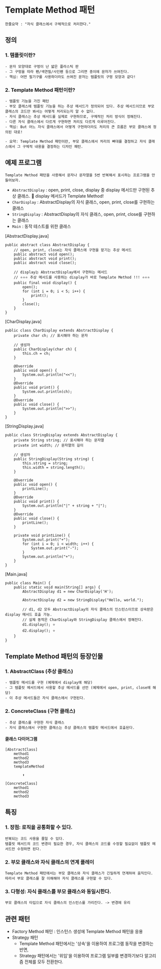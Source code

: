 # Template Method 패턴
```
한줄요약 : "자식 클래스에서 구체적으로 처리한다."
```
## 정의
### 1. 템플릿이란?
```
- 문자 모양대로 구멍이 난 얇은 플라스틱 판
- 그 구멍을 따라 펜/색연필/사인펜 등으로 그리면 종이에 문자가 쓰여진다.
- 핵심: 어떤 필기구를 사용하더라도 쓰여진 문자는 템플릿의 구멍 모양과 같다!
```
### 2. Template Method 패턴이란?
```
- 템플릿 기능을 가진 패턴
- 부모 클래스에 템플릿 기능을 하는 추상 메서드가 정의되어 있다. 추상 메서드이므로 부모 클래스의 코드만 봐서는 어떻게 처리되는지 알 수 없다.
- 자식 클래스는 추상 메서드를 실제로 구현하므로, 구체적인 처리 방식이 정해진다.
- 다른 자식 클래스에서 다르게 구현하면 처리도 다르게 이루어진다.
- 핵심: But 어느 자식 클래스에서 어떻게 구현하더라도 처리의 큰 흐름은 부모 클래스에 정의된 대로!

- 요약: Template Method 패턴이란, 부모 클래스에서 처리의 뼈대를 결정하고 자식 클래스에서 그 구체적 내용을 결정하는 디자인 패턴.
```

## 예제 프로그램
```Template Method 패턴을 사용해서 문자나 문자열을 5번 반복해서 표시하는 프로그램을 만들어보자.```
- ```AbstractDisplay``` : open, print, close, display 중 display 메서드만 구현된 추상 클래스. 📍 display 메서드가 Template Method! 
- ```CharDisplay``` : AbstractDisplay의 자식 클래스, open, print, close를 구현하는 클래스
- ```StringDisplay``` : AbstractDisplay의 자식 클래스, open, print, close를 구현하는 클래스
- ```Main``` : 동작 테스트를 위한 클래스

[AbstractDisplay.java]
```
public abstract class AbstractDisplay {
    // open, print, close는 자식 클래스에 구현을 맡기는 추상 메서드
    public abstract void open();
    public abstract void print();
    public abstract void close();
    
    // display는 AbstractDisplay에서 구현하는 메서드
    // ⭐️⭐️⭐️ 추상 메서드를 사용하는 display가 바로 Template Method !!! ⭐️⭐️⭐️
    public final void display() {
        open();
        for (int i = 0; i < 5; i++) {
            print();
        }
        close();
    }
}
```
[CharDisplay.java]
```
public class CharDisplay extends AbstractDisplay {
    private char ch; // 표시해야 하는 문자

    // 생성자
    public CharDisplay(char ch) {
        this.ch = ch;
    }

    @Override
    public void open() {
        System.out.println("<<");
    }
    @Override
    public void print() {
        System.out.println(ch);
    }
    @Override
    public void close() {
        System.out.println(">>");
    }
}
```
[StringDisplay.java]
```
public class StringDisplay extends AbstractDisplay {
    private String string; // 표시해야 하는 문자열
    private int width; // 문자열의 길이

    // 생성자
    public StringDisplay(String string) {
        this.string = string;
        this.width = string.length();
    }

    @Override
    public void open() {
        printLine();
    }
    @Override
    public void print() {
        System.out.println("|" + string + "|");
    }
    @Override
    public void close() {
        printLine();
    }

    private void printLine() {
        System.out.print("+");
        for (int i = 0; i < width; i++) {
            System.out.print("-");
        }
        System.out.println("+");
    }
}
```
[Main.java]
```
public class Main() {
    public static void main(String[] args) {
        AbstractDisplay d1 = new CharDisplay('H');

        AbstractDisplay d2 = new StringDisplay("Hello, world.");

        // d1, d2 모두 AbstractDisplay의 자식 클래스의 인스턴스이므로 상속받은 display 메서드 호출 가능.
        // 실제 동작은 CharDisplay와 StringDisplay 클래스에서 정해진다.
        d1.display(); ⭐️
        d2.display(); ⭐️
    }
}
```

## Template Method 패턴의 등장인물
### 1. AbstractClass (추상 클래스)
```
- 템플릿 메서드를 구현 (예제에서 display에 해당)
- 그 템플릿 메서드에서 사용할 추상 메서드를 선언 (예제에서 open, print, close에 해당)
- 이 추상 메서드들은 자식 클래스에서 구현된다.
```
### 2. ConcreteClass (구현 클래스)
```
- 추상 클래스를 구현한 자식 클래스
- 자식 클래스에서 구현한 클래스는 추상 클래스의 템플릿 메서드에서 호출된다.
```
#### 클래스 다이어그램
```
[AbstractClass]
    method1
    method2
    method3
    templateMethod

        ⬆️

[ConcreteClass]
    method1
    method2
    method3
```

## 특징
### 1. 장점: 로직을 공통화할 수 있다.
```
반복되는 코드 사용을 줄일 수 있다.
템플릿 메서드의 코드 변경이 필요한 경우, 자식 클래스의 코드를 수정할 필요없이 템플릿 메서드만 수정하면 된다.
```
### 2. 부모 클래스와 자식 클래스의 연계 플레이
```
Template Method 패턴에서는 부모 클래스와 자식 클래스가 긴밀하게 연계하여 움직인다.
따라서 부모 클래스를 잘 이해해야 자식 클래스를 구현할 수 있다.
```
### 3. 다형성: 자식 클래스를 부모 클래스와 동일시한다.
```
부모 클래스의 타입으로 자식 클래스의 인스턴스를 가리킨다. -> 변경에 유리
```

## 관련 패턴
- Factory Method 패턴 : 인스턴스 생성에 Template Method 패턴을 응용
- Strategy 패턴
    - Template Method 패턴에서는 '상속'을 이용하여 프로그램 동작을 변경하는 반면,
    - Strategy 패턴에서는 '위임'을 이용하여 프로그램 일부를 변경하기보다 알고리즘 전체를 모두 전환한다.